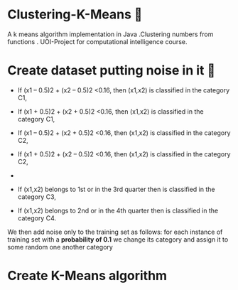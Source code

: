 # Clustering-K-Means :page_facing_up:
A k means algorithm implementation in Java .Clustering numbers from functions .
UOI-Project for computational intelligence course.

# Create dataset putting noise in it :file_folder:

- If (x1 – 0.5)2 + (x2 – 0.5)2 <0.16, then (x1,x2) is classified in the category C1,

- If (x1 + 0.5)2 + (x2 + 0.5)2 <0.16, then (x1,x2) is classified in the category C1,

- If (x1 – 0.5)2 + (x2 + 0.5)2 <0.16, then (x1,x2) is classified in the category C2,

- If (x1 + 0.5)2 + (x2 – 0.5)2 <0.16, then (x1,x2) is classified in the category C2,
- 
- If (x1,x2) belongs tο 1st or in the 3rd quarter then is classified in the category C3,

- If (x1,x2) belongs to 2nd or in the 4th quarter then is classified in the category C4.

We then add noise only to the training set as follows: for each instance of
training set with a **probability of 0.1** we change its category and assign it to some random one
another category



# Create K-Means algorithm 
